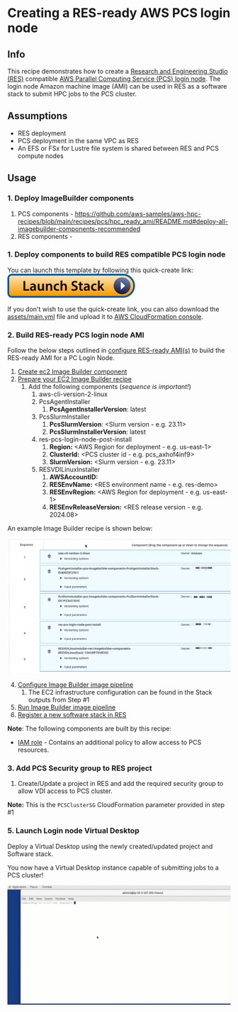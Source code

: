 # Creating a RES-ready AWS PCS login node

## Info

This recipe demonstrates how to create a [Research and Engineering Studio (RES)](https://github.com/aws/res) compatible [AWS Parallel Computing Service (PCS) login node](https://docs.aws.amazon.com/pcs/latest/userguide/working-with_login-nodes_standalone.html). The login node Amazon machine image (AMI) can be used in RES as a software stack to submit HPC jobs to the PCS cluster.

## Assumptions

- RES deployment
- PCS deployment in the same VPC as RES
- An EFS or FSx for Lustre file system is shared between RES and PCS compute nodes

## Usage

### 1. Deploy ImageBuilder components

1. PCS components - https://github.com/aws-samples/aws-hpc-recipes/blob/main/recipes/pcs/hpc_ready_ami/README.md#deploy-all-imagebuilder-components-recommended
2. RES components - <update once PR approved for res_ready_ami>

### 1. Deploy components to build RES compatible PCS login node

You can launch this template by following this quick-create link: [![Launch stack](../../../docs/media/launch-stack.svg)](https://console.aws.amazon.com/cloudformation/home?region=us-east-1#/stacks/create/review?stackName=res-pcs-loginnode&templateURL=https://aws-hpc-recipes.s3.us-east-1.amazonaws.com/main/recipes/pcs/login_node_for_res/assets/main.yml)

If you don't wish to use the quick-create link, you can also download the [assets/main.yml](assets/main.yml) file and upload it to [AWS CloudFormation console](https://console.aws.amazon.com/cloudformation).

### 2. Build RES-ready PCS login node AMI

Follow the below steps outlined in [configure RES-ready AMI(s)](https://docs.aws.amazon.com/res/latest/ug/res-ready-ami.html) to build the RES-ready AMI for a PC Login Node.

1. [Create ec2 Image Builder component](https://docs.aws.amazon.com/res/latest/ug/res-ready-ami.html#image-builder-component)
2. [Prepare your EC2 Image Builder recipe](https://docs.aws.amazon.com/res/latest/ug/res-ready-ami.html#prepare-recipe)
   1. Add the following components (_sequence is important!_)
      1. aws-cli-version-2-linux
      2. PcsAgentInstaller
         1. **PcsAgentInstallerVersion**: latest
      3. PcsSlurmInstaller
         1. **PcsSlurmVersion**: <Slurm version - e.g. 23.11>
         2. **PcsSlurmInstallerVersion**: latest
      4. res-pcs-login-node-post-install
         1. **Region:** <AWS Region for deployment - e.g. us-east-1>
         2. **ClusterId:** <PCS cluster id - e.g. pcs_axhof4inf9>
         3. **SlurmVersion:** <Slurm version - e.g. 23.11>
      5. RESVDILinuxInstaller
         1. **AWSAccountID:** <AWS Account ID where RES is installed>
         2. **RESEnvName:** <RES environment name - e.g. res-demo>
         3. **RESEnvRegion:** <AWS Region for deployment - e.g. us-east-1>
         4. **RESEnvReleaseVersion:** <RES release version - e.g. 2024.08>

An example Image Builder recipe is shown below:

![imagebuilder_recipe](docs/imagebuilder_recipe.gif)

4. [Configure Image Builder image pipeline](https://docs.aws.amazon.com/res/latest/ug/res-ready-ami.html#image-builder-pipeline)
   1. The EC2 infrastructure configuration can be found in the Stack outputs from Step #1
5. [Run Image Builder image pipeline](https://docs.aws.amazon.com/res/latest/ug/res-ready-ami.html#run-image-pipeline)
6. [Register a new software stack in RES](https://docs.aws.amazon.com/res/latest/ug/res-ready-ami.html#register-res-ready-stack)

**Note**: The following components are built by this recipe:

- [IAM role](https://docs.aws.amazon.com/res/latest/ug/res-ready-ami.html#prepare-role) - Contains an additional policy to allow access to PCS resources.

### 3. Add PCS Security group to RES project

1. Create/Update a project in RES and add the required security group to allow VDI access to PCS cluster.

**Note:** This is the `PCSClusterSG` CloudFormation parameter provided in step #1

### 5. Launch Login node Virtual Desktop

Deploy a Virtual Desktop using the newly created/updated project and Software stack.

You now have a Virtual Desktop instance capable of submitting jobs to a PCS cluster!

![res_loginnode_vdi](docs/res_pcs_loginnode_vdi.gif)
